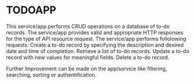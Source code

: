 # TODOAPP
This service/app performs CRUD operations on a database of to-do records.
The service/app provides valid and appropriate HTTP responses for the type of API resource request.
The service/app performs follolowing requests:
    Create a to-do record by specifying the description and desired date and time of completion.
    Retrieve a list of to-do records.
    Update a to-do record with new values for meaningful fields.
    Delete a to-do record.

Further Improvement can be made on the app/service like filtering, searching, sorting or authentification.
